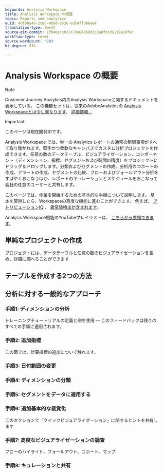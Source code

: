 ```yaml
---
keywords: Analysis Workspace
title: Analysis Workspace の概要
topic: Reports and analytics
uuid: 4df6be48-2c88-4b9d-9536-ed64ffbb6ee4
translation-type: tm+mt
source-git-commit: 1fb46acc9c7c70e64058d2c6a8fdcde119910fec
workflow-type: tm+mt
source-wordcount: '283'
ht-degree: 31%

---
```



# Analysis Workspace の概要

>[!NOTE]
>
>Customer Journey Analytics内のAnalysis Workspaceに関するドキュメントを表示している。 この機能セットは、従来のAdobeAnalyticsの [Analysis Workspaceとは少し異なります](https://docs.adobe.com/content/help/ja-JP/analytics/analyze/analysis-workspace/home.html)。 [詳細情報...](/help/getting-started/cja-aa.md)

>[!IMPORTANT]
>
>このページは現在開発中です。

Analysis Workspace では、単一の Analytics レポートの通常の制限事項がすべて取り除かれます。堅牢かつ柔軟なキャンバスでカスタム分析プロジェクトを作成できます。任意の数のデータテーブル、ビジュアライゼーション、コンポーネント（ディメンション、指標、セグメントおよび時間の精度）をプロジェクトにドラッグ＆ドロップします。分類およびセグメントの作成、分析用のコホートの作成、アラートの作成、セグメントの比較、フローおよびフォールアウト分析をすばやくおこなうほか、レポートのキュレーションとスケジュールをおこなって会社の任意のユーザーと共有します。

このページでは、作業を開始するための基本的な手順について説明します。 基本を習得したら、Workspaceの高度な機能に進むことができます。 例えば、 [アトリビューションIQ](/help/analysis-workspace/attribution/overview.md) 、 [異常値検出が含まれます](/help/analysis-workspace/virtual-analyst/c-anomaly-detection/anomaly-detection.md)。

Analysis Workspace機能のYouTubeプレイリストは、 [こちらから参照できます](https://www.youtube.com/channel/UC8I6bqCk7gO6YdoMz6W5fvw/playlists?view=50&amp;sort=dd&amp;shelf_id=7)。

## 単純なプロジェクトの作成

プロジェクトには、データテーブルと任意の数のビジュアライゼーションを含め、詳細に調べることができます


## テーブルを作成する2つの方法

## 分析に対する一般的なアプローチ

### 手順1: ディメンションの分析

トレーニングチュートリアルの定義と例を使用 — このフィードバックは残りのすべての手順に適用されます。

### 手順2: 追加指標

この節では、計算指標の追加について触れます。

### 手順3: 日付範囲の変更

### 手順4: ディメンションの分類

### 手順5: セグメントをデータに適用する

### 手順6: 追加基本的な視覚化

このセクションで「クイックビジュアライゼーション」に関するヒントを共有します

### 手順7: 高度なビジュアライゼーションの調査

フローのハイライト、フォールアウト、コホート、マップ

### 手順8: キュレーションと共有

